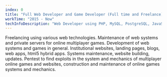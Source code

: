 ```yaml
---
index: 0
title: "Full Web Developer and Game Developer (Full time and Freelance)"
workTime: "2015 - Now"
techInfoDescription: "Web Developer using PHP, MySQL, PostgreSQL, JavaScript, TypeScript, jQuery, bootstrap, wordpress, VueJS, ReactJS, NuxtJS, NestJS, SocketIO, jQuery etc and a little of Python and C#. Game Developer using PhaserJS, PixiJS, Three.js and other tools."
---
```

Freelancing using various web technologies. Maintenance of web systems and private servers for online multiplayer games. Development of web systems and games in general.
Institutional websites, landing pages, blogs, web apps, html5 hybrid apps. Systems maintenance, website building, updates. Pentest to find exploits in the system and mechanics of multiplayer online games and websites, construction and maintenance of online games systems and mechanics.